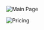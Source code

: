 ![Main Page](https://github.com/doublemacro/postcafe-shot/raw/main/assets/1.jpg)

![Pricing](https://github.com/doublemacro/postcafe-shot/raw/main/assets/2.jpg)

